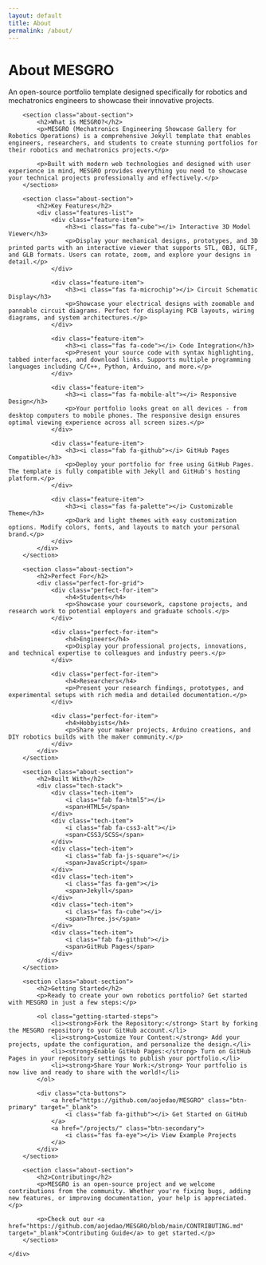 ```yaml
---
layout: default
title: About
permalink: /about/
---
```


<div class="hero-section">
    <div class="container">
        <h1>About MESGRO</h1>
        <p>An open-source portfolio template designed specifically for robotics and mechatronics engineers to showcase their innovative projects.</p>
    </div>
</div>

<div class="about-content">
    <div class="container">
        
        <section class="about-section">
            <h2>What is MESGRO?</h2>
            <p>MESGRO (Mechatronics Engineering Showcase Gallery for Robotics Operations) is a comprehensive Jekyll template that enables engineers, researchers, and students to create stunning portfolios for their robotics and mechatronics projects.</p>
            
            <p>Built with modern web technologies and designed with user experience in mind, MESGRO provides everything you need to showcase your technical projects professionally and effectively.</p>
        </section>

        <section class="about-section">
            <h2>Key Features</h2>
            <div class="features-list">
                <div class="feature-item">
                    <h3><i class="fas fa-cube"></i> Interactive 3D Model Viewer</h3>
                    <p>Display your mechanical designs, prototypes, and 3D printed parts with an interactive viewer that supports STL, OBJ, GLTF, and GLB formats. Users can rotate, zoom, and explore your designs in detail.</p>
                </div>
                
                <div class="feature-item">
                    <h3><i class="fas fa-microchip"></i> Circuit Schematic Display</h3>
                    <p>Showcase your electrical designs with zoomable and pannable circuit diagrams. Perfect for displaying PCB layouts, wiring diagrams, and system architectures.</p>
                </div>
                
                <div class="feature-item">
                    <h3><i class="fas fa-code"></i> Code Integration</h3>
                    <p>Present your source code with syntax highlighting, tabbed interfaces, and download links. Supports multiple programming languages including C/C++, Python, Arduino, and more.</p>
                </div>
                
                <div class="feature-item">
                    <h3><i class="fas fa-mobile-alt"></i> Responsive Design</h3>
                    <p>Your portfolio looks great on all devices - from desktop computers to mobile phones. The responsive design ensures optimal viewing experience across all screen sizes.</p>
                </div>
                
                <div class="feature-item">
                    <h3><i class="fab fa-github"></i> GitHub Pages Compatible</h3>
                    <p>Deploy your portfolio for free using GitHub Pages. The template is fully compatible with Jekyll and GitHub's hosting platform.</p>
                </div>
                
                <div class="feature-item">
                    <h3><i class="fas fa-palette"></i> Customizable Theme</h3>
                    <p>Dark and light themes with easy customization options. Modify colors, fonts, and layouts to match your personal brand.</p>
                </div>
            </div>
        </section>

        <section class="about-section">
            <h2>Perfect For</h2>
            <div class="perfect-for-grid">
                <div class="perfect-for-item">
                    <h4>Students</h4>
                    <p>Showcase your coursework, capstone projects, and research work to potential employers and graduate schools.</p>
                </div>
                
                <div class="perfect-for-item">
                    <h4>Engineers</h4>
                    <p>Display your professional projects, innovations, and technical expertise to colleagues and industry peers.</p>
                </div>
                
                <div class="perfect-for-item">
                    <h4>Researchers</h4>
                    <p>Present your research findings, prototypes, and experimental setups with rich media and detailed documentation.</p>
                </div>
                
                <div class="perfect-for-item">
                    <h4>Hobbyists</h4>
                    <p>Share your maker projects, Arduino creations, and DIY robotics builds with the maker community.</p>
                </div>
            </div>
        </section>

        <section class="about-section">
            <h2>Built With</h2>
            <div class="tech-stack">
                <div class="tech-item">
                    <i class="fab fa-html5"></i>
                    <span>HTML5</span>
                </div>
                <div class="tech-item">
                    <i class="fab fa-css3-alt"></i>
                    <span>CSS3/SCSS</span>
                </div>
                <div class="tech-item">
                    <i class="fab fa-js-square"></i>
                    <span>JavaScript</span>
                </div>
                <div class="tech-item">
                    <i class="fas fa-gem"></i>
                    <span>Jekyll</span>
                </div>
                <div class="tech-item">
                    <i class="fas fa-cube"></i>
                    <span>Three.js</span>
                </div>
                <div class="tech-item">
                    <i class="fab fa-github"></i>
                    <span>GitHub Pages</span>
                </div>
            </div>
        </section>

        <section class="about-section">
            <h2>Getting Started</h2>
            <p>Ready to create your own robotics portfolio? Get started with MESGRO in just a few steps:</p>
            
            <ol class="getting-started-steps">
                <li><strong>Fork the Repository:</strong> Start by forking the MESGRO repository to your GitHub account.</li>
                <li><strong>Customize Your Content:</strong> Add your projects, update the configuration, and personalize the design.</li>
                <li><strong>Enable GitHub Pages:</strong> Turn on GitHub Pages in your repository settings to publish your portfolio.</li>
                <li><strong>Share Your Work:</strong> Your portfolio is now live and ready to share with the world!</li>
            </ol>
            
            <div class="cta-buttons">
                <a href="https://github.com/aojedao/MESGRO" class="btn-primary" target="_blank">
                    <i class="fab fa-github"></i> Get Started on GitHub
                </a>
                <a href="/projects/" class="btn-secondary">
                    <i class="fas fa-eye"></i> View Example Projects
                </a>
            </div>
        </section>

        <section class="about-section">
            <h2>Contributing</h2>
            <p>MESGRO is an open-source project and we welcome contributions from the community. Whether you're fixing bugs, adding new features, or improving documentation, your help is appreciated.</p>
            
            <p>Check out our <a href="https://github.com/aojedao/MESGRO/blob/main/CONTRIBUTING.md" target="_blank">Contributing Guide</a> to get started.</p>
        </section>

    </div>
</div>

<style>
.about-content {
    padding: var(--spacing-2xl) 0;
}

.about-section {
    margin-bottom: var(--spacing-3xl);
}

.about-section h2 {
    color: var(--text-primary);
    margin-bottom: var(--spacing-lg);
    padding-bottom: var(--spacing-sm);
    border-bottom: 2px solid var(--primary-color);
}

.features-list {
    display: grid;
    grid-template-columns: repeat(auto-fit, minmax(300px, 1fr));
    gap: var(--spacing-xl);
    margin-top: var(--spacing-lg);
}

.feature-item {
    padding: var(--spacing-lg);
    background-color: var(--surface-color);
    border-radius: var(--radius-lg);
    border: 1px solid var(--border-color);
}

.feature-item h3 {
    display: flex;
    align-items: center;
    gap: var(--spacing-sm);
    color: var(--text-primary);
    margin-bottom: var(--spacing-md);
}

.feature-item h3 i {
    color: var(--primary-color);
    font-size: var(--font-size-lg);
}

.perfect-for-grid {
    display: grid;
    grid-template-columns: repeat(auto-fit, minmax(250px, 1fr));
    gap: var(--spacing-lg);
    margin-top: var(--spacing-lg);
}

.perfect-for-item {
    text-align: center;
    padding: var(--spacing-lg);
    background-color: var(--surface-color);
    border-radius: var(--radius-lg);
    border: 1px solid var(--border-color);
}

.perfect-for-item h4 {
    color: var(--primary-color);
    margin-bottom: var(--spacing-sm);
}

.tech-stack {
    display: flex;
    flex-wrap: wrap;
    gap: var(--spacing-lg);
    justify-content: center;
    margin-top: var(--spacing-lg);
}

.tech-item {
    display: flex;
    flex-direction: column;
    align-items: center;
    gap: var(--spacing-sm);
    padding: var(--spacing-lg);
    background-color: var(--surface-color);
    border-radius: var(--radius-lg);
    border: 1px solid var(--border-color);
    min-width: 120px;
}

.tech-item i {
    font-size: var(--font-size-2xl);
    color: var(--primary-color);
}

.tech-item span {
    font-weight: var(--font-weight-medium);
    color: var(--text-primary);
}

.getting-started-steps {
    background-color: var(--surface-color);
    padding: var(--spacing-xl);
    border-radius: var(--radius-lg);
    border: 1px solid var(--border-color);
    margin: var(--spacing-lg) 0;
}

.getting-started-steps li {
    margin-bottom: var(--spacing-md);
    line-height: var(--line-height-relaxed);
}

.cta-buttons {
    display: flex;
    gap: var(--spacing-md);
    justify-content: center;
    flex-wrap: wrap;
    margin-top: var(--spacing-xl);
}

@media (max-width: 640px) {
    .features-list {
        grid-template-columns: 1fr;
    }
    
    .perfect-for-grid {
        grid-template-columns: 1fr;
    }
    
    .tech-stack {
        justify-content: center;
    }
    
    .cta-buttons {
        flex-direction: column;
        align-items: center;
    }
}
</style>